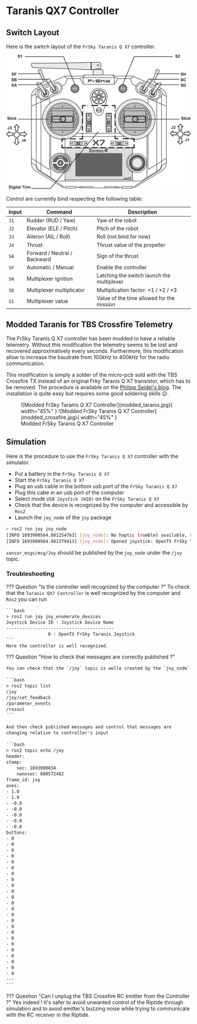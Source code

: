 # Taranis QX7 Controller

## Switch Layout

Here is the switch layout of the `FrSky Taranis Q X7` controller.

![FrSky Taranis Q X7 layout](./taranis-q-x7-switches.png)

Control are currently bind respecting the following table:

| Input | Command                      | Description                                                 |
|-------|------------------------------|-------------------------------------------------------------|
| `J1`  | Rudder (RUD / Yaw)           | Yaw of the robot                                            |
| `J2`  | Elevator (ELE / Pitch)       | Pitch of the robot                                          |
| `J3`  | Aileron (AIL / Roll)         | Roll (not bind for now)                                     |
| `J4`  | Thrust                       | Thrust value of the propeller                               |
| `SA`  | Forward / Neutral / Backward | Sign of the thrust                                          |
| `SF`  | Automatic / Manual           | Enable the controller                                       |
| `SH`  | Multiplexer ignition         | Latching the switch launch the multiplexer                  |
| `SD`  | Multiplexer multiplicator    | Multiplication factor: $\times 1$ / $\times 2$ / $\times 3$ |
| `S1`  | Multiplexer value            | Value of the time allowed for the mission                   |

## Modded Taranis for TBS Crossfire Telemetry

The FrSky Taranis Q X7 controller has been modded to have a reliable telemetry. Without this modification the telemetry seems to be lost and recovered approximatively every seconds. Furthermore, this modification allow to increase the baudrate from $100 kHz$ to $400 kHz$ for the radio communication.

This modification is simply a solder of the micro-pcb sold with the TBS Crossfire TX instead of an original Frky Taranis Q X7 transistor, which has to be removed. The procedure is available on the [Philipp Seidel's blog](https://blog.seidel-philipp.de/fixed-inverter-mod-for-tbs-crossfire-and-frsky-qx7/). The installation is quite easy but requires some good soldering skills :wink:.

<figure markdown>
  ![Modded FrSky Taranis Q X7 Controller](modded_taranis.jpg){ width="45%" }
  ![Modded FrSky Taranis Q X7 Controller](modded_crossfire.jpg){ width="45%" }
  <figcaption>Modded FrSky Taranis Q X7 Controller</figcaption>
</figure>

## Simulation

Here is the procedure to use the `FrSky Taranis Q X7` controller with the simulator.

- Put a battery in the `FrSky Taranis Q X7`
- Start the `FrSky Taranis Q X7`
- Plug an usb cable in the bottom usb port of the `FrSky Taranis Q X7`
- Plug this cabe in an usb port of the computer
- Select mode `USB Joystick (HID)` on the `FrSky Taranis Q X7`
- Check that the device is recognized by the computer and accessible by `Ros2`
- Launch the `joy_node` of the `joy` package

```bash
> ros2 run joy joy_node
[INFO 1693900564.881254763] [joy_node]: No haptic (rumble) available, skipping initialization (handleJoyDeviceAdded() at ./src/joy.cpp:394)                                                                 
[INFO 1693900564.881379413] [joy_node]: Opened joystick: OpenTX FrSky Taranis Joystick.  deadzone: 0.0 50000 (handleJoyDeviceAdded() at ./src/joy.cpp:397)
```

`sensor_msgs/msg/Joy` should be published by the `joy_node` under the `/joy` topic.

### Troubleshooting

??? Question "Is the controller well recognized by the computer ?"
	To check that the `Taranis QX7 Controller` is well recognized by the computer and `Ros2` you can run

	```bash
	> ros2 run joy joy_enumerate_devices
	Joystick Device ID : Joystick Device Name
	-----------------------------------------
					0 : OpenTX FrSky Taranis Joystick
	```
	Here the controller is well recognized.

??? Question "How to check that messages are correctly published ?"

	You can check that the `/joy` topic is welle created by the `joy_node`

	```bash
	> ros2 topic list
	/joy
	/joy/set_feedback
	/parameter_events
	/rosout
	```

	And then check published messages and control that messages are changing relative to controller's input

	```bash
	> ros2 topic echo /joy
	header:
	stamp:
		sec: 1693900834
		nanosec: 880572482
	frame_id: joy
	axes:
	- 1.0
	- 1.0
	- -0.0
	- -0.0
	- -0.0
	- -0.0
	- -0.0
	buttons:
	- 0
	- 0
	- 0
	- 0
	- 0
	- 0
	- 0
	- 0
	- 0
	- 0
	- 0
	- 0
	- 0
	- 0
	- 0
	- 0
	- 0
	- 0
	- 0
	- 0
	- 0
	- 0
	- 0
	- 0
	---
	```

??? Question "Can I unplug the TBS Crossfire RC emitter from the Controller ?"
	Yes indeed ! It's safer to avoid unwanted control of the Riptide through simulation and to avoid emitter's buzzing noise while trying to communicate with the RC receiver in the Riptide.